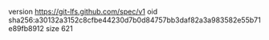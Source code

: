 version https://git-lfs.github.com/spec/v1
oid sha256:a30132a3152c8cfbe44230d7b0d84757bb3daf82a3a983582e55b71e89fb8912
size 621
